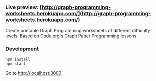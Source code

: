 ### Live preview: [http://graph-programming-worksheets.herokuapp.com/](http://graph-programming-worksheets.herokuapp.com/)

Create printable Graph Programming worksheets of different difficulty levels.
Based on [Code.org](https://code.org)'s [Graph Paper Programming](https://code.org/curriculum/course2/1/Teacher) lessons.

### Development

```
npm install
npm start
```

Go to [http://localhost:3000](http://localhost:3000)
